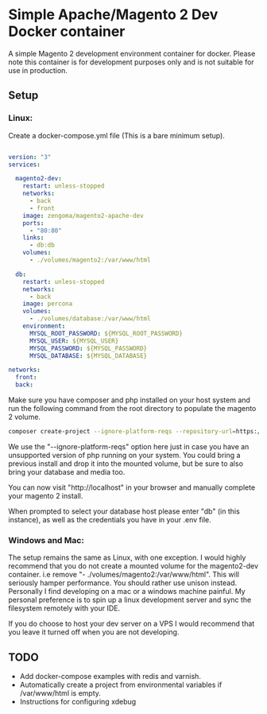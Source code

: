 # Simple Apache/Magento 2 Dev Docker container

A simple Magento 2 development environment container for docker. Please note this container is for development purposes
only and is not suitable for use in production.

## Setup

### Linux:

Create a docker-compose.yml file (This is a bare minimum setup).

```yaml

version: "3"
services:

  magento2-dev:
    restart: unless-stopped
    networks:
      - back
      - front
    image: zengoma/magento2-apache-dev
    ports:
      - "80:80"
    links:
      - db:db
    volumes:
      - ./volumes/magento2:/var/www/html

  db:
    restart: unless-stopped
    networks:
      - back
    image: percona
    volumes:
      - ./volumes/database:/var/www/html
    environment:
      MYSQL_ROOT_PASSWORD: ${MYSQL_ROOT_PASSWORD}
      MYSQL_USER: ${MYSQL_USER}
      MYSQL_PASSWORD: ${MYSQL_PASSWORD}
      MYSQL_DATABASE: ${MYSQL_DATABASE}

networks:
  front:
  back:

```

Make sure you have composer and php installed on your host system and run the following command from the root directory to populate
the magento 2 volume.

```bash
composer create-project --ignore-platform-reqs --repository-url=https://repo.magento.com/ magento/project-community-edition volumes/magento2
```

We use the "--ignore-platform-reqs" option here just in case you have an unsupported version of php running on your system.
You could bring a previous install and drop it into the mounted volume, but be sure to also bring your database and media too.

You can now visit "http://localhost" in your browser and manually complete your magento 2 install.

When prompted to select your database host please enter "db" (in this instance), as well as the credentials you have in
your .env file.

### Windows and Mac:

The setup remains the same as Linux, with one exception. I would highly recommend that you do not create a mounted volume
for the magento2-dev container. i.e remove "- ./volumes/magento2:/var/www/html". This will seriously hamper performance.
You should rather use unison instead. Personally I find developing on a mac or a windows machine painful. My personal preference
is to spin up a linux development server and sync the filesystem remotely with your IDE.

If you do choose to host your dev server on a VPS I would recommend that you leave it turned off when you are not developing.

## TODO

* Add docker-compose examples with redis and varnish.
* Automatically create a project from environmental variables if /var/www/html is empty.
* Instructions for configuring xdebug
